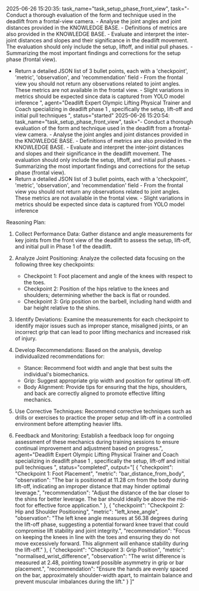 2025-06-26 15:20:35: task_name="task_setup_phase_front_view", task="- Conduct a thorough evaluation of the form and technique used in the deadlift from a frontal-view camera. - Analyse the joint angles and joint distances provided in the KNOWLEDGE BASE. - Definitions of metrics are also provided in the KNOWLEDGE BASE. - Evaluate and interpret the inter-joint distances and slopes and their significance in the deadlift movement. The evaluation should only include the setup, liftoff, and initial pull phases. - Summarizing the most important findings and corrections for the setup phase (frontal view).
- Return a detailed JSON list of 3 bullet points, each with a 'checkpoint', 'metric', 'observation', and 'recommendation' field - From the frontal view you should not return any observations related to joint angles. These metrics are not available in the frontal view. - Slight variations in metrics should be expected since data is captured from YOLO model inference
", agent="Deadlift Expert Olympic Lifting Physical Trainer and Coach specializing in deadlift phase 1 , specifically the setup, lift-off and initial pull techniques
", status="started"
2025-06-26 15:20:54: task_name="task_setup_phase_front_view", task="- Conduct a thorough evaluation of the form and technique used in the deadlift from a frontal-view camera. - Analyse the joint angles and joint distances provided in the KNOWLEDGE BASE. - Definitions of metrics are also provided in the KNOWLEDGE BASE. - Evaluate and interpret the inter-joint distances and slopes and their significance in the deadlift movement. The evaluation should only include the setup, liftoff, and initial pull phases. - Summarizing the most important findings and corrections for the setup phase (frontal view).
- Return a detailed JSON list of 3 bullet points, each with a 'checkpoint', 'metric', 'observation', and 'recommendation' field - From the frontal view you should not return any observations related to joint angles. These metrics are not available in the frontal view. - Slight variations in metrics should be expected since data is captured from YOLO model inference


Reasoning Plan:
1. Collect Performance Data: Gather distance and angle measurements for key joints from the front view of the deadlift to assess the setup, lift-off, and initial pull in Phase 1 of the deadlift. 

2. Analyze Joint Positioning: Analyze the collected data focusing on the following three key checkpoints:
   - Checkpoint 1: Foot placement and angle of the knees with respect to the toes.
   - Checkpoint 2: Position of the hips relative to the knees and shoulders; determining whether the back is flat or rounded.
   - Checkpoint 3: Grip position on the barbell, including hand width and bar height relative to the shins. 

3. Identify Deviations: Examine the measurements for each checkpoint to identify major issues such as improper stance, misaligned joints, or an incorrect grip that can lead to poor lifting mechanics and increased risk of injury.

4. Develop Recommendations: Based on the analysis, develop individualized recommendations for:  
   - Stance: Recommend foot width and angle that best suits the individual's biomechanics. 
   - Grip: Suggest appropriate grip width and position for optimal lift-off. 
   - Body Alignment: Provide tips for ensuring that the hips, shoulders, and back are correctly aligned to promote effective lifting mechanics. 

5. Use Corrective Techniques: Recommend corrective techniques such as drills or exercises to practice the proper setup and lift-off in a controlled environment before attempting heavier lifts.

6. Feedback and Monitoring: Establish a feedback loop for ongoing assessment of these mechanics during training sessions to ensure continual improvement and adjustment based on progress.", agent="Deadlift Expert Olympic Lifting Physical Trainer and Coach specializing in deadlift phase 1 , specifically the setup, lift-off and initial pull techniques
", status="completed", output="[
  {
    "checkpoint": "Checkpoint 1: Foot Placement",
    "metric": "bar_distance_from_body",
    "observation": "The bar is positioned at 11.28 cm from the body during lift-off, indicating an improper distance that may hinder optimal leverage.",
    "recommendation": "Adjust the distance of the bar closer to the shins for better leverage. The bar should ideally be above the mid-foot for effective force application."
  },
  {
    "checkpoint": "Checkpoint 2: Hip and Shoulder Positioning",
    "metric": "left_knee_angle",
    "observation": "The left knee angle measures at 56.38 degrees during the lift-off phase, suggesting a potential forward knee travel that could compromise lift stability and joint integrity.",
    "recommendation": "Focus on keeping the knees in line with the toes and ensuring they do not move excessively forward. This alignment will enhance stability during the lift-off."
  },
  {
    "checkpoint": "Checkpoint 3: Grip Position",
    "metric": "normalised_wrist_difference",
    "observation": "The wrist difference is measured at 2.48, pointing toward possible asymmetry in grip or bar placement.",
    "recommendation": "Ensure the hands are evenly spaced on the bar, approximately shoulder-width apart, to maintain balance and prevent muscular imbalances during the lift."
  }
]"
